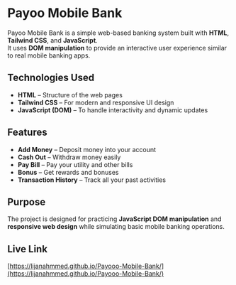 # Payoo Mobile Bank

Payoo Mobile Bank is a simple web-based banking system built with **HTML**, **Tailwind CSS**, and **JavaScript**.  
It uses **DOM manipulation** to provide an interactive user experience similar to real mobile banking apps.  

## Technologies Used
- **HTML** – Structure of the web pages  
- **Tailwind CSS** – For modern and responsive UI design  
- **JavaScript (DOM)** – To handle interactivity and dynamic updates

## Features
- **Add Money** – Deposit money into your account  
- **Cash Out** – Withdraw money easily  
- **Pay Bill** – Pay your utility and other bills  
- **Bonus** – Get rewards and bonuses  
- **Transaction History** – Track all your past activities    

## Purpose
The project is designed for practicing **JavaScript DOM manipulation** and **responsive web design** while simulating basic mobile banking operations.  

## Live Link

[https://lijanahmmed.github.io/Payooo-Mobile-Bank/](https://lijanahmmed.github.io/Payooo-Mobile-Bank/)
